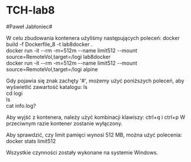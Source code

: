 # TCH-lab8
#Paweł Jabłoniec#

W celu zbudowania kontenera użyliśmy następujących poleceń:
docker build -f Dockerfile_8 -t lab8docker . <br>
docker run -it --rm -m=512m --name limit512 --mount source=RemoteVol,target=/logi lab8docker <br>
docker run -it --rm -m=512m --name limit512 --mount source=RemoteVol,target=/logi alpine

Gdy pojawia się znak zachęty '#', możemy użyć poniższych poleceń, aby wyświetlić zawartość katalogu:
ls <br>
cd logi <br>
ls <br>
cat info.log? <br>

Aby wyjść z kontenera, należy użyć kombinacji klawiszy:
ctrl+q i ctrl+p
W przeciwnym razie kontener zostanie wyłączony.

Aby sprawdzić, czy limit pamięci wynosi 512 MB, można użyć polecenia:
docker stats limit512

Wszystkie czynności zostały wykonane na systemie Windows.